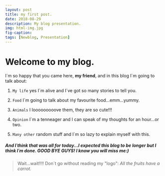 ```yaml
---
layout: post
title: my first post.
date: 2018-08-29
description: My blog presentation.
img: html-img.jpg 
fig-caption: 
tags: [Newblog, Presentation]
---
```


# Welcome to my blog.


I´m so happy that you came here, **my friend**, and in this blog I´m going to talk about:

1. `My life` yes I´m alive and I´ve got so many stories to tell you.
  
2. `Food` I´m going to talk about my favourite food...emm...yummy.
  
3. `Animals` I looooooooove them, they are so cute!!!
  
4. `Opinion` I´m a tenneager and I can speak of my thoughts for an hour...or two.
  
5. `Many other` random stuff and I´m so lazy to explain myself with this.
  
##### And I´think that was all for today...I expected this blog to be longer but I think I´m done. GOOD BYE GUYS! I know you will miss me:)


> Wait...wait!!!! Don´t go without reading my "logo": *All the fruits have a carrot.*


